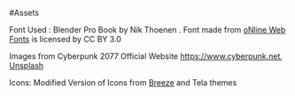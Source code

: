 #Assets

Font Used : Blender Pro Book by Nik Thoenen . Font made from [oNline Web Fonts](http://www.onlinewebfonts.com) is licensed by CC BY 3.0

Images from Cyberpunk 2077 Official Website https://www.cyberpunk.net, [Unsplash](https://unsplash.com/photos/pVq6YhmDPtk)

Icons: Modified Version of Icons from [Breeze](https://github.com/gustawho/grub2-theme-breeze) and Tela themes 


